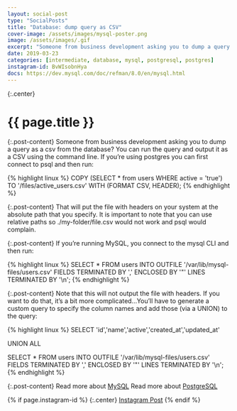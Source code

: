 ```yaml
---
layout: social-post
type: "SocialPosts"
title: "Database: dump query as CSV"
cover-image: /assets/images/mysql-poster.png
image: /assets/images/.gif
excerpt: "Someone from business development asking you to dump a query as a csv from the database?"
date: 2019-03-23
categories: [intermediate, database, mysql, postgresql, postgres]
instagram-id: BvWIsobnHya
docs: https://dev.mysql.com/doc/refman/8.0/en/mysql.html
---
```

{:.center}
# {{ page.title }}

{:.post-content}
Someone from business development asking you to dump a query as a csv from the
database? You can run the query and output it as a CSV using the command line.
If you’re using postgres you can first connect to psql and then run:

{% highlight linux %}
    COPY
    (SELECT * from users WHERE active = 'true')
    TO '/files/active_users.csv'
    WITH (FORMAT CSV, HEADER);
{% endhighlight %}

{:.post-content}
That will put the file with headers on your system at the absolute path that you specify. It
is important to note that you can use relative paths so ./my-folder/file.csv would
not work and psql would complain.

{:.post-content}
If you’re running MySQL, you connect to the mysql CLI and then run:

{% highlight linux %}
    SELECT *
    FROM users
    INTO OUTFILE '/var/lib/mysql-files/users.csv'
    FIELDS TERMINATED BY ','
    ENCLOSED BY '"'
    LINES TERMINATED BY '\n';
{% endhighlight %}

{:.post-content}
Note that this will not output the file with headers. If you want to do that,
it’s a bit more complicated...You’ll have to generate a custom query to specify
the column names and add those (via a UNION) to the query:

{% highlight linux %}
SELECT 'id','name','active','created_at','updated_at'

UNION ALL

SELECT *
FROM users
INTO OUTFILE '/var/lib/mysql-files/users.csv'
FIELDS TERMINATED BY ','
ENCLOSED BY '"'
LINES TERMINATED BY '\n';
{% endhighlight %}

{:.post-content}
Read more about <a href="{{page.docs}}" target="_blank">MySQL</a>
Read more about <a href="https://www.postgresql.org/docs/9.2/app-psql.html" target="_blank">PostgreSQL</a>

{% if page.instagram-id %}
{:.center}
<a class="insta-link" href="https://www.instagram.com/p/{{page.instagram-id}}" target="_blank">Instagram Post</a>
{% endif %}
